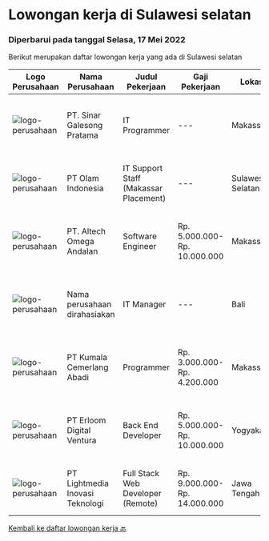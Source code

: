 
  # Lowongan kerja di Sulawesi selatan

  ### Diperbarui pada tanggal Selasa, 17 Mei 2022

  Berikut merupakan daftar lowongan kerja yang ada di Sulawesi selatan

  |Logo Perusahaan | Nama Perusahaan | Judul Pekerjaan | Gaji Pekerjaan | Lokasi | Deskripsi | Tanggal diunggah | Pranala |
  | -------------- | --------------- | --------------- | --------- | --------- | -------------- | ------- | ----------- |
  |![logo-perusahaan](https://image-service-cdn.seek.com.au/68bcef58e082c05328a94e0ca8fc84c74e977cdb/ee4dce1061f3f616224767ad58cb2fc751b8d2dc)|PT. Sinar Galesong Pratama|IT Programmer|---|Makassar|Tugas Pekerjaan: Melakukan pekerjaan yang berhubungan dengan bagian staff IT.  Development &amp; troubleshoot sistem. Mendokumentasikan mulai dari...|Kamis, 12 Mei 2022|https://www.jobstreet.co.id/id/job/it-programmer-3868411?token=0~7b0651c5-4f62-4b76-8532-7f4c71c4dfa5&sectionRank=1&jobId=jobstreet-id-job-3868411|
|![logo-perusahaan](https://image-service-cdn.seek.com.au/7668f8ba6f215857c6b491a199a2476689c52d6a/ee4dce1061f3f616224767ad58cb2fc751b8d2dc)|PT Olam Indonesia|IT Support Staff (Makassar Placement)|---|Sulawesi Selatan|About JIVAJIVA Indonesia is a group of Olam International, one of the largest agribusiness in the world. At Jiva Indonesia, we’re focused on solving...|Senin, 09 Mei 2022|https://www.jobstreet.co.id/id/job/it-support-staff-makassar-placement-3875166?token=0~7b0651c5-4f62-4b76-8532-7f4c71c4dfa5&sectionRank=2&jobId=jobstreet-id-job-3875166|
|![logo-perusahaan](https://image-service-cdn.seek.com.au/fed256614e30f8ce105096f2f56e6c8e4e36b945/ee4dce1061f3f616224767ad58cb2fc751b8d2dc)|PT. Altech Omega Andalan|Software Engineer|Rp. 5.000.000-Rp. 10.000.000|Makassar|Tanggung Jawab Kerja: Menganalisa, desain, develop dan implementasi teknologi pada beberapa platform sesuai dengan keinginan pelanggan Menjamin...|Selasa, 10 Mei 2022|https://www.jobstreet.co.id/id/job/software-engineer-3875629?token=0~7b0651c5-4f62-4b76-8532-7f4c71c4dfa5&sectionRank=3&jobId=jobstreet-id-job-3875629|
|![logo-perusahaan](https://i.ibb.co/sqvTCh9/112815900-stock-vector-no-image-available-icon-flat-vector.webp)|Nama perusahaan dirahasiakan|IT Manager|---|Bali|Pendidikan minimal S1 segala jurusan Minimal memiliki 1 tahun pengalaman kerja di bidang yang sama Memiliki pengetahuan mengenai PHP dan bahasa...|Selasa, 03 Mei 2022|https://www.jobstreet.co.id/id/job/it-manager-3871361?token=0~7b0651c5-4f62-4b76-8532-7f4c71c4dfa5&sectionRank=4&jobId=jobstreet-id-job-3871361|
|![logo-perusahaan](https://image-service-cdn.seek.com.au/c8fdbc6913fcac8f8e73f5c485ead5c4bc87087a/ee4dce1061f3f616224767ad58cb2fc751b8d2dc)|PT Kumala Cemerlang Abadi|Programmer|Rp. 3.000.000-Rp. 4.200.000|Makassar|kualifikasi: Usia maksimal. 28 Tahun Minimal Pendidikan S1 Teknik Informatika / Sistem Informasi Memiliki Pengalaman minimum 1 tahun Familiar dengan...|Rabu, 04 Mei 2022|https://www.jobstreet.co.id/id/job/programmer-3859036?token=0~7b0651c5-4f62-4b76-8532-7f4c71c4dfa5&sectionRank=5&jobId=jobstreet-id-job-3859036|
|![logo-perusahaan](https://image-service-cdn.seek.com.au/f27dfa261803b673840461ac2786c676325c51c1/ee4dce1061f3f616224767ad58cb2fc751b8d2dc)|PT Erloom Digital Ventura|Back End Developer|Rp. 5.000.000-Rp. 10.000.000|Yogyakarta|Requirements: Candidate must possess at least Bachelor's Degree in Engineering (Computer/Telecommunication), Computer Science/Information Technology...|Rabu, 04 Mei 2022|https://www.jobstreet.co.id/id/job/back-end-developer-3865731?token=0~7b0651c5-4f62-4b76-8532-7f4c71c4dfa5&sectionRank=6&jobId=jobstreet-id-job-3865731|
|![logo-perusahaan](https://image-service-cdn.seek.com.au/cdb64de8640d7650dcabd2c416ccdb3e90e05936/ee4dce1061f3f616224767ad58cb2fc751b8d2dc)|PT Lightmedia Inovasi Teknologi|Full Stack Web Developer (Remote)|Rp. 9.000.000-Rp. 14.000.000|Jawa Tengah|Responsibilities:  Design and develop web applications from the existing framework Develop, test, and support technical solutions across a full-stack...|Kamis, 28 April 2022|https://www.jobstreet.co.id/id/job/full-stack-web-developer-remote-3869948?token=0~7b0651c5-4f62-4b76-8532-7f4c71c4dfa5&sectionRank=7&jobId=jobstreet-id-job-3869948|


  [Kembali ke daftar lowongan kerja 🔙](../README.md#daftar-lowongan-kerja)
  